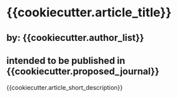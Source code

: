 # {{cookiecutter.article_title}}

## by: {{cookiecutter.author_list}}

## intended to be published in {{cookiecutter.proposed_journal}}

{{cookiecutter.article_short_description}}


